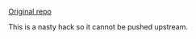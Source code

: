 [Original repo](https://github.com/WOA-Project/Lumia-Drivers)

This is a nasty hack so it cannot be pushed upstream.
